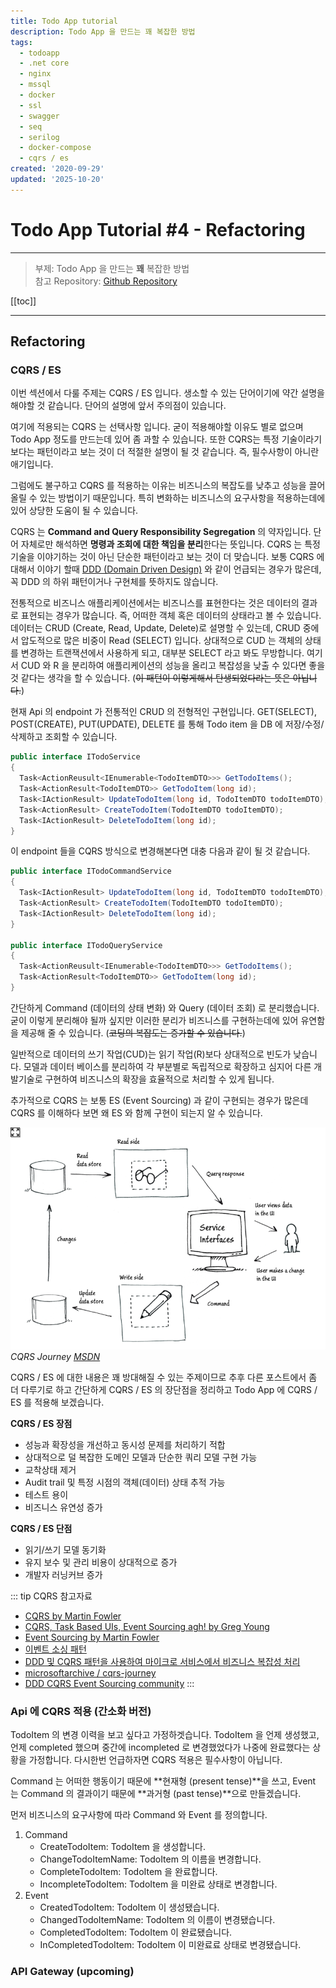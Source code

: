 ```yaml
---
title: Todo App tutorial
description: Todo App 을 만드는 꽤 복잡한 방법
tags:
  - todoapp
  - .net core
  - nginx
  - mssql
  - docker
  - ssl
  - swagger
  - seq
  - serilog
  - docker-compose
  - cqrs / es
created: '2020-09-29'
updated: '2025-10-20'
---
```


# Todo App Tutorial #4 - Refactoring

<TagLinks />

---

> 부제: Todo App 을 만드는 **꽤** 복잡한 방법  
> 참고 Repository: [Github Repository](https://github.com/shockzinfinity/todo-app-complicated)

[[toc]]

---

## Refactoring

### CQRS / ES

이번 섹션에서 다룰 주제는 CQRS / ES 입니다. 생소할 수 있는 단어이기에 약간 설명을 해야할 것 같습니다. 단어의 설명에 앞서 주의점이 있습니다.

여기에 적용되는 CQRS 는 선택사항 입니다. 굳이 적용해야할 이유도 별로 없으며 Todo App 정도를 만드는데 있어 좀 과할 수 있습니다. 또한 CQRS는 특정 기술이라기 보다는 패턴이라고 보는 것이 더 적절한 설명이 될 것 같습니다. 즉, 필수사항이 아니란 애기입니다.

그럼에도 불구하고 CQRS 를 적용하는 이유는 비즈니스의 복잡도를 낮추고 성능을 끌어올릴 수 있는 방법이기 때문입니다. 특히 변화하는 비즈니스의 요구사항을 적용하는데에 있어 상당한 도움이 될 수 있습니다.

CQRS 는 **Command and Query Responsibility Segregation** 의 약자입니다. 단어 자체로만 해석하면 **명령과 조회에 대한 책임을 분리**한다는 뜻입니다. CQRS 는 특정 기술을 이야기하는 것이 아닌 단순한 패턴이라고 보는 것이 더 맞습니다. 보통 CQRS 에 대해서 이야기 할때 [DDD (Domain Driven Design)](https://martinfowler.com/bliki/DomainDrivenDesign.html) 와 같이 언급되는 경우가 많은데, 꼭 DDD 의 하위 패턴이거나 구현체를 뜻하지도 않습니다.

전통적으로 비즈니스 애플리케이션에서는 비즈니스를 표현한다는 것은 데이터의 결과로 표현되는 경우가 많습니다. 즉, 어떠한 객체 혹은 데이터의 상태라고 볼 수 있습니다. 데이터는 CRUD (Create, Read, Update, Delete)로 설명할 수 있는데, CRUD 중에서 압도적으로 많은 비중이 Read (SELECT) 입니다. 상대적으로 CUD 는 객체의 상태를 변경하는 트랜잭션에서 사용하게 되고, 대부분 SELECT 라고 봐도 무방합니다. 여기서 CUD 와 R 을 분리하여 애플리케이션의 성능을 올리고 복잡성을 낮출 수 있다면 좋을 것 같다는 생각을 할 수 있습니다. (~~이 패턴이 이렇게해서 탄생되었다라는 뜻은 아닙니다.~~)

현재 Api 의 endpoint 가 전통적인 CRUD 의 전형적인 구현입니다. GET(SELECT), POST(CREATE), PUT(UPDATE), DELETE 를 통해 Todo item 을 DB 에 저장/수정/삭제하고 조회할 수 있습니다.

```csharp
public interface ITodoService
{
  Task<ActionReusult<IEnumerable<TodoItemDTO>>> GetTodoItems();
  Task<ActionResult<TodoItemDTO>> GetTodoItem(long id);
  Task<IActionResult> UpdateTodoItem(long id, TodoItemDTO todoItemDTO);
  Task<ActionResult> CreateTodoItem(TodoItemDTO todoItemDTO);
  Task<IActionResult> DeleteTodoItem(long id);
}
```

이 endpoint 들을 CQRS 방식으로 변경해본다면 대충 다음과 같이 될 것 같습니다.

```csharp
public interface ITodoCommandService
{
  Task<IActionResult> UpdateTodoItem(long id, TodoItemDTO todoItemDTO);
  Task<ActionResult> CreateTodoItem(TodoItemDTO todoItemDTO);
  Task<IActionResult> DeleteTodoItem(long id);
}

public interface ITodoQueryService
{
  Task<ActionReusult<IEnumerable<TodoItemDTO>>> GetTodoItems();
  Task<ActionResult<TodoItemDTO>> GetTodoItem(long id);
}
```

간단하게 Command (데이터의 상태 변화) 와 Query (데이터 조회) 로 분리했습니다. 굳이 이렇게 분리해야 될까 싶지만 이러한 분리가 비즈니스를 구현하는데에 있어 유연함을 제공해 줄 수 있습니다. (~~코딩의 복잡도는 증가할 수 있습니다.~~)

일반적으로 데이터의 쓰기 작업(CUD)는 읽기 작업(R)보다 상대적으로 빈도가 낮습니다. 모델과 데이터 베이스를 분리하여 각 부분별로 독립적으로 확장하고 심지어 다른 개발기술로 구현하여 비즈니스의 확장을 효율적으로 처리할 수 있게 됩니다.

추가적으로 CQRS 는 보통 ES (Event Sourcing) 과 같이 구현되는 경우가 많은데 CQRS 를 이해하다 보면 왜 ES 와 함께 구현이 되는지 알 수 있습니다.

![CQRS diagram](./images/cqrs.pattern.1.png) _CQRS Journey [MSDN](<https://docs.microsoft.com/en-us/previous-versions/msp-n-p/jj554200(v=pandp.10)>)_

CQRS / ES 에 대한 내용은 꽤 방대해질 수 있는 주제이므로 추후 다른 포스트에서 좀 더 다루기로 하고 간단하게 CQRS / ES 의 장단점을 정리하고 Todo App 에 CQRS / ES 를 적용해 보겠습니다.

**CQRS / ES 장점**

- 성능과 확장성을 개선하고 동시성 문제를 처리하기 적합
- 상대적으로 덜 복잡한 도메인 모델과 단순한 쿼리 모델 구현 가능
- 교착상태 제거
- Audit trail 및 특정 시점의 객체(데이터) 상태 추적 가능
- 테스트 용이
- 비즈니스 유연성 증가

**CQRS / ES 단점**

- 읽기/쓰기 모델 동기화
- 유지 보수 및 관리 비용이 상대적으로 증가
- 개발자 러닝커브 증가

::: tip CQRS 참고자료

- [CQRS by Martin Fowler](https://martinfowler.com/bliki/CQRS.html)
- [CQRS, Task Based UIs, Event Sourcing agh! by Greg Young](http://codebetter.com/gregyoung/2010/02/16/cqrs-task-based-uis-event-sourcing-agh/)
- [Event Sourcing by Martin Fowler](https://martinfowler.com/eaaDev/EventSourcing.html)
- [이벤트 소싱 패턴](https://docs.microsoft.com/ko-kr/azure/architecture/patterns/event-sourcing)
- [DDD 및 CQRS 패턴을 사용하여 마이크로 서비스에서 비즈니스 복잡성 처리](https://docs.microsoft.com/ko-kr/dotnet/architecture/microservices/microservice-ddd-cqrs-patterns/)
- [microsoftarchive / cqrs-journey](https://github.com/microsoftarchive/cqrs-journey)
- [DDD CQRS Event Sourcing community](https://github.com/ddd-cqrs-es)
  :::

### Api 에 CQRS 적용 (간소화 버전)

TodoItem 의 변경 이력을 보고 싶다고 가정하겟습니다. TodoItem 을 언제 생성했고, 언제 completed 했으며 중간에 incompleted 로 변경했었다가 나중에 완료했다는 상황을 가정합니다. 다시한번 언급하자면 CQRS 적용은 필수사항이 아닙니다.

Command 는 어떠한 행동이기 때문에 **현재형 \(present tense\)**을 쓰고, Event 는 Command 의 결과이기 때문에 **과거형 \(past tense\)**으로 만들겠습니다.

먼저 비즈니스의 요구사항에 따라 Command 와 Event 를 정의합니다.

1. Command
   - CreateTodoItem: TodoItem 을 생성합니다.
   - ChangeTodoItemName: TodoItem 의 이름을 변경합니다.
   - CompleteTodoItem: TodoItem 을 완료합니다.
   - IncompleteTodoItem: TodoItem 을 미완료 상태로 변경합니다.
2. Event
   - CreatedTodoItem: TodoItem 이 생성됐습니다.
   - ChangedTodoItemName: TodoItem 의 이름이 변경됐습니다.
   - CompletedTodoItem: TodoItem 이 완료됐습니다.
   - InCompletedTodoItem: TodoItem 이 미완료료 상태로 변경됐습니다.

### API Gateway (upcoming)
